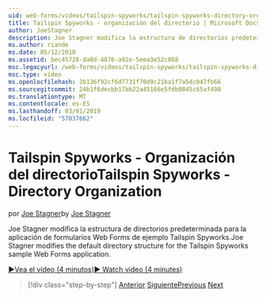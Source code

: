 ```yaml
---
uid: web-forms/videos/tailspin-spyworks/tailspin-spyworks-directory-organization
title: Tailspin Spyworks - organización del directorio | Microsoft Docs
author: JoeStagner
description: Joe Stagner modifica la estructura de directorios predeterminada para la aplicación de formularios Web Forms de ejemplo Tailspin Spyworks.
ms.author: riande
ms.date: 05/12/2010
ms.assetid: bec45728-da0d-4876-a92e-5eea3e52c868
msc.legacyurl: /web-forms/videos/tailspin-spyworks/tailspin-spyworks-directory-organization
msc.type: video
ms.openlocfilehash: 2b136f92cf6d7731f70d9c21ba1f7a5dc047fb66
ms.sourcegitcommit: 24b1f6decbb17bb22a45166e5fdb0845c65af498
ms.translationtype: MT
ms.contentlocale: es-ES
ms.lasthandoff: 03/01/2019
ms.locfileid: "57037662"
---
```

<a name="tailspin-spyworks---directory-organization"></a><span data-ttu-id="dda20-103">Tailspin Spyworks - Organización del directorio</span><span class="sxs-lookup"><span data-stu-id="dda20-103">Tailspin Spyworks - Directory Organization</span></span>
====================
<span data-ttu-id="dda20-104">por [Joe Stagner](https://github.com/JoeStagner)</span><span class="sxs-lookup"><span data-stu-id="dda20-104">by [Joe Stagner](https://github.com/JoeStagner)</span></span>

<span data-ttu-id="dda20-105">Joe Stagner modifica la estructura de directorios predeterminada para la aplicación de formularios Web Forms de ejemplo Tailspin Spyworks.</span><span class="sxs-lookup"><span data-stu-id="dda20-105">Joe Stagner modifies the default directory structure for the Tailspin Spyworks sample Web Forms application.</span></span>

[<span data-ttu-id="dda20-106">&#9654;Vea el vídeo (4 minutos)</span><span class="sxs-lookup"><span data-stu-id="dda20-106">&#9654; Watch video (4 minutes)</span></span>](https://channel9.msdn.com/Blogs/ASP-NET-Site-Videos/tailspin-spyworks-directory-organization)

> [!div class="step-by-step"]
> <span data-ttu-id="dda20-107">[Anterior](tailspin-spyworks-intro-ui-and-edm.md)
> [Siguiente](tailspin-spyworks-category-menu.md)</span><span class="sxs-lookup"><span data-stu-id="dda20-107">[Previous](tailspin-spyworks-intro-ui-and-edm.md)
[Next](tailspin-spyworks-category-menu.md)</span></span>

